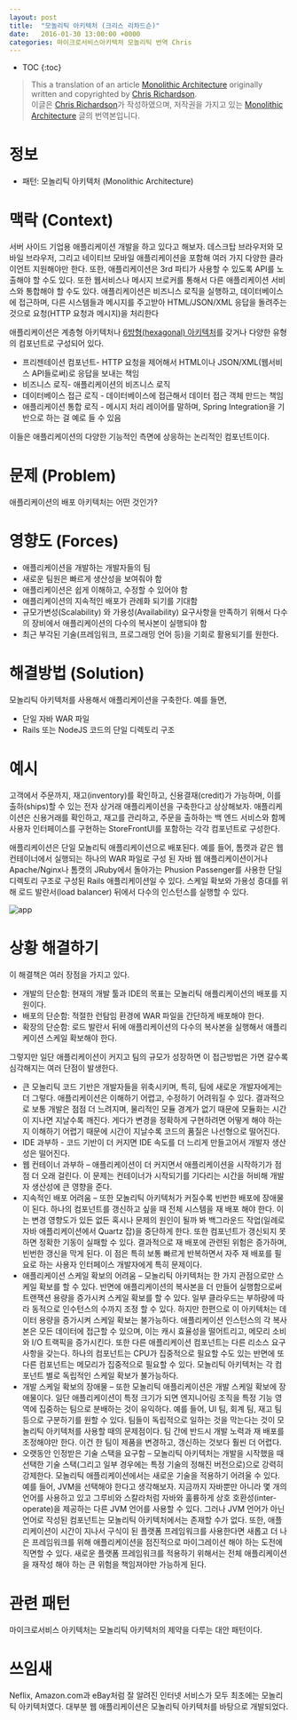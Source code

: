 ```yaml
---
layout: post
title:  "모놀리틱 아키텍처 (크리스 리차드슨)"
date:   2016-01-30 13:00:00 +0000
categories: 마이크로서비스아키텍처 모놀리틱 번역 Chris
---
```


* TOC
{:toc}

> This a translation of an article [Monolithic Architecture](http://microservices.io/patterns/monolithic.html) originally written and copyrighted by [Chris Richardson](http://twitter.com/crichardson).        
이글은 [Chris Richardson](http://twitter.com/crichardson)가 작성하였으며, 저작권을 가지고 있는 [Monolithic Architecture](http://microservices.io/patterns/monolithic.html) 글의 번역본입니다.

# 정보

- 패턴: 모놀리틱 아키텍처 (Monolithic Architecture)

# 맥락 (Context)

서버 사이드 기업용 애플리케이션 개발을 하고 있다고 해보자. 데스크탑 브라우저와 모바일 브라우저, 그리고 네이티브 모바일 애플리케이션을 포함해 여러 가지 다양한 클라이언트 지원해야만 한다. 또한, 애플리케이션은 3rd 파티가 사용할 수 있도록 API를 노출해야 할 수도 있다. 또한 웹서비스나 메시지 브로커를 통해서 다른 애플리케이션 서비스와 통합해야 할 수도 있다. 애플리케이션은 비즈니스 로직을 실행하고, 데이터베이스에 접근하며, 다른 시스템들과 메시지를 주고받아 HTML/JSON/XML 응답을 돌려주는 것으로 요청(HTTP 요청과 메시지)을 처리한다

애플리케이션은 계층형 아키텍처나 [6방형(hexagonal) 아키텍처](http://alistair.cockburn.us/Hexagonal+architecture)를 갖거나 다양한 유형의 컴포넌트로 구성되어 있다.

- 프리젠테이션 컴포넌트- HTTP 요청을 제어해서 HTML이나 JSON/XML(웹서비스 API들로써)로 응답을 보내는 책임
- 비즈니스 로직- 애플리케이션의 비즈니스 로직
- 데이터베이스 접근 로직 - 데이터베이스에 접근해서 데이터 접근 객체 만드는 책임
- 애플리케이션 통합 로직 - 메시지 처리 레이어를 말하며, Spring Integration을 기반으로 하는 걸 예로 들 수 있음

이들은 애플리케이션의 다양한 기능적인 측면에 상응하는 논리적인 컴포넌트이다.

# 문제 (Problem)

애플리케이션의 배포 아키텍처는 어떤 것인가?

# 영향도 (Forces)

- 애플리케이션을 개발하는 개발자들의 팀
- 새로운 팀원은 빠르게 생산성을 보여줘야 함
- 애플리케이션은 쉽게 이해하고, 수정할 수 있어야 함
- 애플리케이션의 지속적인 배포가 관례화 되기를 기대함
- 규모가변성(Scalability) 와 가용성(Availability) 요구사항을 만족하기 위해서 다수의 장비에서 애플리케이션의 다수의 복사본이 실행되야 함
- 최근 부각된 기술(프레임워크, 프로그래밍 언어 등)을 기회로 활용되기를 원한다.

# 해결방법 (Solution)

모놀리틱 아키텍처를 사용해서 애플리케이션을 구축한다. 예를 들면,

-	단일 자바 WAR 파일
-	Rails 또는 NodeJS 코드의 단일 디렉토리 구조

# 예시

고객에서 주문까지, 재고(inventory)를 확인하고, 신용결재(credit)가 가능하며, 이를 출하(ships)할 수 있는 전자 상거래 애플리케이션을 구축한다고 상상해보자. 애플리케이션은 신용거래를 확인하고, 재고를 관리하고, 주문을 출하하는 백 엔드 서비스와 함께 사용자 인터페이스를 구현하는 StoreFrontUI를 포함하는 각각 컴포넌트로 구성한다.

애플리케이션은 단일 모놀리틱 애플리케이션으로 배포된다. 예를 들어, 톰캣과 같은 웹 컨테이너에서 실행되는 하나의 WAR 파일로 구성 된 자바 웹 애플리케이션이거나 Apache/Nginx나 톰캣의 JRuby에서 돌아가는 Phusion Passenger를 사용한 단일 디렉토리 구조로 구성된 Rails 애플리케이션일 수 있다. 스케일 확보와 가용성 증대를 위해 로드 발란서(load balancer) 뒤에서 다수의 인스턴스를 실행할 수 있다.

![app](http://microservices.io/i/DecomposingApplications.011.jpg)

# 상황 해결하기

이 해결책은 여러 장점을 가지고 있다.

- 개발의 단순함: 현재의 개발 툴과 IDE의 목표는 모놀리틱 애플리케이션의 배포를 지원이다.
- 배포의 단순함: 적절한 런탐임 환경에 WAR 파일을 간단하게 배포해야 한다.
- 확장의 단순함: 로드 발란서 뒤에 애플리케이션의 다수의 복사본을 실행해서 애플리케이션 스케일 확보해야 한다.

그렇지만 일단 애플리케이션이 커지고 팀의 규모가 성장하면 이 접근방법은 가면 갈수록 심각해지는 여러 단점이 발생한다.

- 큰 모놀리틱 코드 기반은 개발자들을 위축시키며, 특히, 팀에 새로운 개발자에게는 더 그렇다. 애플리케이션은 이해하기 어렵고, 수정하기 어려워질 수 있다. 결과적으로 보통 개발은 점점 더 느려지며, 물리적인 모듈 경계가 없기 때문에 모듈화는 시간이 지나면 지날수록 깨진다. 게다가 변경을 정확하게 구현하려면 어떻게 해야 하는지 이해하기 어렵기 때문에 시간이 지날수록 코드의 품질은 나선형으로 떨어진다.
- IDE 과부하 - 코드 기반이 더 커지면 IDE 속도를 더 느리게 만들고어서 개발자 생산성은 떨어진다.
- 웹 컨테이너 과부하 – 애플리케이션이 더 커지면서 애플리케이션을 시작하기가 점점 더 오래 걸린다. 이 문제는 컨테이너가 시작되기를 기다리는 시간을 허비해 개발자 생산성에 큰 영향을 준다.
- 지속적인 배포 어려움 – 또한 모놀리틱 아키텍처가 커질수록 빈번한 배포에 장애물이 된다. 하나의 컴포넌트를 갱신하고 싶을 때 전체 시스템을 재 배포 해야 한다. 이는 변경 영향도가 있든 없든 혹시나 문제의 원인이 될까 봐 백그라운드 작업(일례로 자바 애플리케이션에서 Quartz 잡)을 중단하게 한다. 또한 컴포넌트가 갱신되지 못하면 정확한 기동이 실패할 수 있다. 결과적으로 재 배포에 관련된 위험은 증가하며, 빈번한 갱신을 막게 된다. 이 점은 특히 보통 빠르게 반복하면서 자주 재 배포를 필요로 하는 사용자 인터페이스 개발자에게 특히 문제이다.
- 애플리케이션 스케일 확보의 어려움 – 모놀리틱 아키텍처는 한 가지 관점으로만 스케일 확보를 할 수 있다. 반면에 애플리케이션의 복사본을 더 만들어 실행함으로써 트랜잭션 용량을 증가시켜 스케일 확보를 할 수 있다. 일부 클라우드는 부하량에 따라 동적으로 인수턴스의 수까지 조정 할 수 있다. 하지만 한편으로 이 아키텍처는 데이터 용량을 증가시켜 스케일 확보는 불가능하다. 애플리케이션 인스턴스의 각 복사본은 모든 데이터에 접근할 수 있으며, 이는 캐시 효율성을 떨어트리고, 메모리 소비와 I/O 트랙픽을 증가시킨다. 또한 다른 애플리케이션 컴포넌트는 다른 리소스 요구사항을 갖는다. 하나의 컴포넌트는 CPU가 집중적으로 필요할 수도 있는 반면에 또 다른 컴포넌트는 메모리가 집중적으로 필요할 수 있다. 모놀리틱 아키텍처는 각 컴포넌트 별로 독립적인 스케일 확보가 불가능하다.
- 개발 스케일 확보의 장애물 – 또한 모놀리틱 애플리케이션은 개발 스케일 확보에 장애물이다. 일단 애플리케이션이 특정 크기가 되면 엔지니어링 조직을 특정 기능 영역에 집중하는 팀으로 분배하는 것이 유익하다. 예를 들어, UI 팀, 회계 팀, 재고 팀 등으로 구분하기를 원할 수 있다. 팀들이 독립적으로 일하는 것을 막는다는 것이 모놀리틱 아키텍처를 사용할 때의 문제점이다. 팀 간에 반드시 개발 노력과 재 배포를 조정해야만 한다. 이건 한 팀이 제품을 변경하고, 갱신하는 것보다 훨씬 더 어렵다.
- 오랫동안 인정받은 기술 스택을 요구함 – 모놀리틱 아키텍처는 개발을 시작했을 때 선택한 기술 스택(그리고 일부 경우에는 특정 기술의 정해진 버전으로)으로 강력히 강제한다.  모놀리틱 애플리케이션에서는 새로운 기술을 적용하기 어려울 수 있다. 예를 들어, JVM을 선택해야 한다고 생각해보자. 지금까지 자바뿐만 아니라 몇 개의 언어를 사용하고 있고 그루비와 스칼라처럼 자바와 훌륭하게 상호 호환성(inter-operate)을 제공하는 다른 JVM 언어를 사용할 수 있다. 그러나 JVM 언어가 아닌 언어로 작성된 컴포넌트는 모놀리틱 아키텍처에서는 존재할 수가 없다. 또한, 애플리케이션이 시간이 지나서 구식이 된 플랫폼 프레임워크를 사용한다면 새롭고 더 나은 프레임워크를 위해 애플리케이션을 점진적으로 마이그레이션 해야 하는 도전에 직면할 수 있다. 새로운 플랫폼 프레임워크를 적용하기 위해서는 전체 애플리케이션을 재작성 해야 하는 큰 위험을 책임져야만 가능하게 된다.

# 관련 패턴
마이크로서비스 아키텍처는 모놀리틱 아키텍처의 제약을 다루는 대안 패턴이다.

# 쓰임새
Neflix, Amazon.com과 eBay처럼 잘 알려진 인터넷 서비스가 모두 최초에는 모놀리틱 아키텍처였다. 대부분 웹 애플리케이션은 모놀리틱 아키텍처를 바탕으로 개발되었다.
